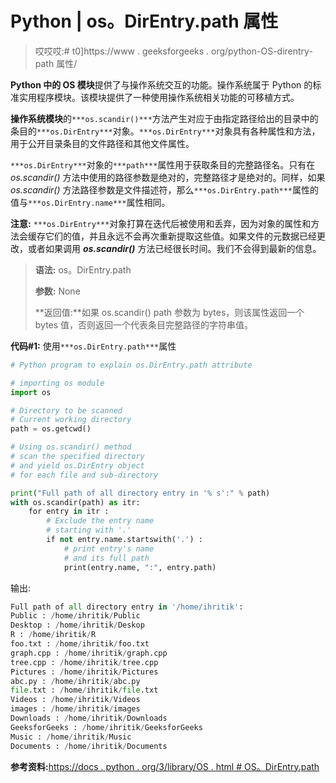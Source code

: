 # Python | os。DirEntry.path 属性

> 哎哎哎:# t0]https://www . geeksforgeeks . org/python-OS-direntry-path 属性/

**Python 中的 OS 模块**提供了与操作系统交互的功能。操作系统属于 Python 的标准实用程序模块。该模块提供了一种使用操作系统相关功能的可移植方式。

**操作系统模块**的`***os.scandir()***`方法产生对应于由指定路径给出的目录中的条目的`***os.DirEntry***`对象。`***os.DirEntry***`对象具有各种属性和方法，用于公开目录条目的文件路径和其他文件属性。

`***os.DirEntry***`对象的`***path***`属性用于获取条目的完整路径名。只有在 *os.scandir()* 方法中使用的路径参数是绝对的，完整路径才是绝对的。同样，如果 *os.scandir()* 方法路径参数是文件描述符，那么`***os.DirEntry.path***`属性的值与`***os.DirEntry.name***`属性相同。

**注意:** `***os.DirEntry***`对象打算在迭代后被使用和丢弃，因为对象的属性和方法会缓存它们的值，并且永远不会再次重新提取这些值。如果文件的元数据已经更改，或者如果调用 ***os.scandir()*** 方法已经很长时间。我们不会得到最新的信息。

> **语法:** os。DirEntry.path
> 
> **参数:** None
> 
> **返回值:**如果 os.scandir() path 参数为 bytes，则该属性返回一个 bytes 值，否则返回一个代表条目完整路径的字符串值。

**代码#1:** 使用`***os.DirEntry.path***`属性

```py
# Python program to explain os.DirEntry.path attribute 

# importing os module  
import os

# Directory to be scanned
# Current working directory
path = os.getcwd()

# Using os.scandir() method
# scan the specified directory
# and yield os.DirEntry object
# for each file and sub-directory

print("Full path of all directory entry in '% s':" % path) 
with os.scandir(path) as itr:
    for entry in itr :
        # Exclude the entry name
        # starting with '.'  
        if not entry.name.startswith('.') :
            # print entry's name
            # and its full path 
            print(entry.name, ":", entry.path)
```

输出:

```py
Full path of all directory entry in '/home/ihritik':
Public : /home/ihritik/Public
Desktop : /home/ihritik/Deskop
R : /home/ihritik/R
foo.txt : /home/ihritik/foo.txt
graph.cpp : /home/ihritik/graph.cpp
tree.cpp : /home/ihritik/tree.cpp
Pictures : /home/ihritik/Pictures
abc.py : /home/ihritik/abc.py
file.txt : /home/ihritik/file.txt
Videos : /home/ihritik/Videos
images : /home/ihritik/images
Downloads : /home/ihritik/Downloads
GeeksforGeeks : /home/ihritik/GeeksforGeeks
Music : /home/ihritik/Music
Documents : /home/ihritik/Documents

```

**参考资料:**[https://docs . python . org/3/library/OS . html # OS。DirEntry.path](https://docs.python.org/3/library/os.html#os.DirEntry.path)